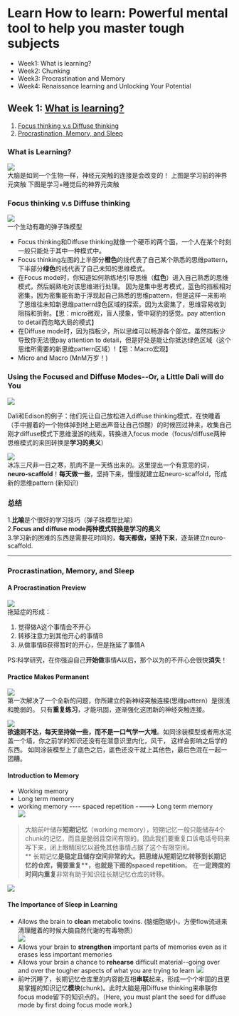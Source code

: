 # Learn How to learn: Powerful mental tool to help you master tough subjects
* Week1: What is learning?
* Week2: Chunking
* Week3: Procrastination and Memory
* Week4: Renaissance learning and Unlocking Your Potential

## Week 1: [What is learning?](#what-is-learning)
1. [Focus thinking v.s Diffuse thinking](#focus-thinking-vs-diffuse-thinking)
2. [Procrastination, Memory, and Sleep](#procrastination-memory-and-sleep)

### What is Learning? 

![](https://github.com/zhukuixi/RainyNight/blob/master/LearnHowToLearn/Image/L1_4.jpg)  
大脑是如同一个生物一样，神经元突触的连接是会改变的！
上图是学习前的神界元突触
下图是学习+睡觉后的神界元突触


### Focus thinking v.s Diffuse thinking

![](https://github.com/zhukuixi/RainyNight/blob/master/LearnHowToLearn/Image/L1_1.jpg)  
一个生动有趣的弹子珠模型

+ Focus thinking和Diffuse thinking就像一个硬币的两个面，一个人在某个时刻一般只能处于其中一种模式中。  
+ Focus thinking左图的上半部分**橙色**的线代表了自己某个熟悉的思维pattern，下半部分**绿色**的线代表了自己未知的思维模式。  
+ 在Focus mode时，你知道如何熟练地引导思维（**红色**）进入自己熟悉的思维模式，然后娴熟地对该思维进行处理。 因为是集中思考模式，蓝色的挡板相对密集，因为密集能有助于浮现起自己熟悉的思维pattern，但是这样一来影响了思维往未知新思维pattern绿色区域的探索。因为太密集了，思维容易收到阻挡和折射。【思：micro微观，盲人摸象，管中窥豹的感觉。pay attention to detail而忽略大局的模式】
+ 在Diffuse mode时，因为挡板少，所以思维可以畅游各个部位。虽然挡板少导致你无法很pay attention to detail，但是好处是能让你抵达绿色区域（这个思维所需要的新思维pattern区域）!【思：Macro宏观】
+ Micro and Macro (MnM万岁！)

### Using the Focused and Diffuse Modes--Or, a Little Dali will do You

![](https://github.com/zhukuixi/RainyNight/blob/master/LearnHowToLearn/Image/L1_2.png)

Dali和Edison的例子：他们先让自己放松进入diffuse thinking模式，在快睡着（手中握着的一个物体掉到地上砸出声音让自己惊醒）的时候回过神来，收集自己刚才diffuse模式下思维漫游的线索，转换进入focus mode（focus/diffuse两种思维模式的来回转换是**学习的奥义**）

![](https://github.com/zhukuixi/RainyNight/blob/master/LearnHowToLearn/Image/L1_3.jpg)  
冰冻三尺非一日之寒，肌肉不是一天练出来的。这里提出一个有意思的词，**neuro-scaffold**！**每天做一些**，坚持下来，慢慢就建立起neuro-scaffold，形成新的思维pattern (新知识)


### 总结
1.**比喻**是个很好的学习技巧（弹子珠模型比喻）  
2.**Focus and diffuse mode两种模式转换是学习的奥义**  
3.学习新的困难的东西是需要花时间的，**每天都做，坚持下来**，逐渐建立neuro-scaffold.

***



### Procrastination, Memory, and Sleep

#### A Procrastination Preview
![](https://github.com/zhukuixi/RainyNight/blob/master/LearnHowToLearn/Image/L1_5.jpg)  
拖延症的形成：  
1. 觉得做A这个事情会不开心  
2. 转移注意力到其他开心的事情B  
3. 从做事情B获得暂时的开心，但是拖延了事情A  

PS:科学研究，在你强迫自己**开始做**事情A以后，那个以为的不开心会很快**消失**！


#### Practice Makes Permanent  
![](https://github.com/zhukuixi/RainyNight/blob/master/LearnHowToLearn/Image/L1_6.jpg)  
第一次解决了一个全新的问题，你所建立的新神经突触连接(思维pattern）是很浅和脆弱的。
只有**重复练习**，才能巩固，逐渐强化这团新的神经突触连接。

![](https://github.com/zhukuixi/RainyNight/blob/master/LearnHowToLearn/Image/L1_7.jpg)  
**欲速则不达，每天坚持做一些，而不是一口气学一大堆**。如同涂装模型或者用水泥盖一个墙，你之前学的知识还没有在潜意识里内化，风干，
这样会影响之后学的东西。 如同涂装模型上了底色之后，底色还没干就上其他色，最后色混在一起一团糟。


#### Introduction to Memory
* Working memory
* Long term memory
* working memory ---- spaced repetition ----> Long term memory  
![](https://github.com/zhukuixi/RainyNight/blob/master/LearnHowToLearn/Image/L1_8.jpg)  
> 大脑前叶储存**短期记忆**（working memory），短期记忆一般只能储存4个chunk的记忆，而且是脆弱且空间有限的。因此我们要重复口诉电话号码来写下来，闭上眼睛回忆以避免其他事情占据了这个有限空间。  
>** 长期记忆**是稳定且储存空间非常的大。**把思绪从短期记忆转移到长期记忆的仓库，需要重复****，也就是下图的spaced repetition**。
在**一定跨度的时间内重复**非常有助于知识往长期记忆仓库的转移。

![](https://github.com/zhukuixi/RainyNight/blob/master/LearnHowToLearn/Image/L1_9.jpg)

#### The Importance of Sleep in Learning  
* Allows the brain to **clean** metabolic toxins. (脑细胞缩小，方便flow流进来清理醒着的时候大脑自然代谢的有毒物质）  
![](https://github.com/zhukuixi/RainyNight/blob/master/LearnHowToLearn/Image/L1_10.jpg)  
* Allows your brain to **strengthen** important parts of memories even as it erases less important memories 
* Allows your brain a chance to **rehearse** difficult material--going over and over the tougher aspects of what you are trying to learn
![](https://github.com/zhukuixi/RainyNight/blob/master/LearnHowToLearn/Image/L1_11.jpg)  
* 前叶沉睡了，长期记忆仓库里的内容能互相**串联**起来，形成一个个牢固的且更易掌握的知识记忆**模块**(chunk)。此时大脑是用Diffuse thinking来串联你focus mode留下的知识点的。（Here, you must plant the seed for diffuse mode by first doing focus mode work.)

